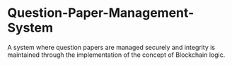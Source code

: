 ﻿# Question-Paper-Management-System
A system where question papers are managed securely and integrity is maintained through the implementation of the concept of Blockchain logic.
